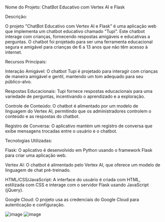 Nome do Projeto: ChatBot Educativo com Vertex AI e Flask

Descrição:

O projeto "ChatBot Educativo com Vertex AI e Flask" é uma aplicação web que implementa um chatbot educativo chamado "Tupi". Este chatbot interage com crianças, fornecendo respostas amigáveis e educativas a perguntas. O chatbot foi projetado para ser uma ferramenta educacional segura e amigável para crianças de 6 a 13 anos que não têm acesso à internet.

Recursos Principais:

Interação Amigável: O chatbot Tupi é projetado para interagir com crianças de maneira amigável e gentil, mantendo um tom adequado para seu público-alvo.

Respostas Educacionais: Tupi fornece respostas educacionais para uma variedade de perguntas, incentivando o aprendizado e a exploração.

Controle de Conteúdo: O chatbot é alimentado por um modelo de linguagem do Vertex AI, permitindo que os administradores controlem o conteúdo e as respostas do chatbot.

Registro de Conversa: O aplicativo mantém um registro de conversa que exibe mensagens trocadas entre o usuário e o chatbot.

Tecnologias Utilizadas:

Flask: O aplicativo é desenvolvido em Python usando o framework Flask para criar uma aplicação web.

Vertex AI: O chatbot é alimentado pelo Vertex AI, que oferece um modelo de linguagem de chat pré-treinado.

HTML/CSS/JavaScript: A interface do usuário é criada com HTML, estilizada com CSS e interage com o servidor Flask usando JavaScript (jQuery).

Google Cloud: O projeto usa as credenciais do Google Cloud para autenticação e configuração.

![image](https://github.com/RitaDCassia/chat-bard/assets/117660507/7fd37b85-6d8f-49e3-a54c-7da89e577e32)  ![image](https://github.com/RitaDCassia/chat-bard/assets/117660507/9d6e07dc-ec97-4514-a66d-c279d6a6c88d)

